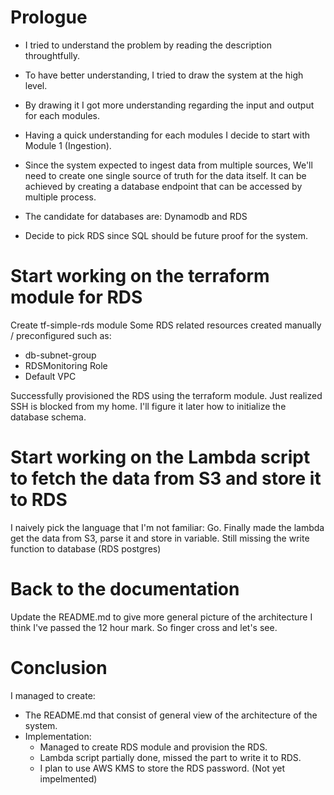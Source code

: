 # Prologue
- I tried to understand the problem by reading the description throughtfully.
- To have better understanding, I tried to draw the system at the high level.
- By drawing it I got more understanding regarding the input and output for each modules.
- Having a quick understanding for each modules I decide to start with Module 1 (Ingestion).
- Since the system expected to ingest data from multiple sources, We'll need to create one single source of truth for the data itself. It can be achieved by creating a database endpoint that can be accessed by multiple process.

- The candidate for databases are: Dynamodb and RDS
- Decide to pick RDS since SQL should be future proof for the system.

# Start working on the terraform module for RDS

Create tf-simple-rds module
Some RDS related resources created manually / preconfigured such as:
- db-subnet-group
- RDSMonitoring Role
- Default VPC

Successfully provisioned the RDS using the terraform module.
Just realized SSH is blocked from my home. I'll figure it later how to initialize the database schema.

# Start working on the Lambda script to fetch the data from S3 and store it to RDS
I naively pick the language that I'm not familiar: Go.
Finally made the lambda get the data from S3, parse it and store in variable.
Still missing the write function to database (RDS postgres)

# Back to the documentation
Update the README.md to give more general picture of the architecture
I think I've passed the 12 hour mark. So finger cross and let's see.

# Conclusion
I managed to create:
- The README.md that consist of general view of the architecture of the system.
- Implementation:
  - Managed to create RDS module and provision the RDS.
  - Lambda script partially done, missed the part to write it to RDS.
  - I plan to use AWS KMS to store the RDS password. (Not yet impelmented)
